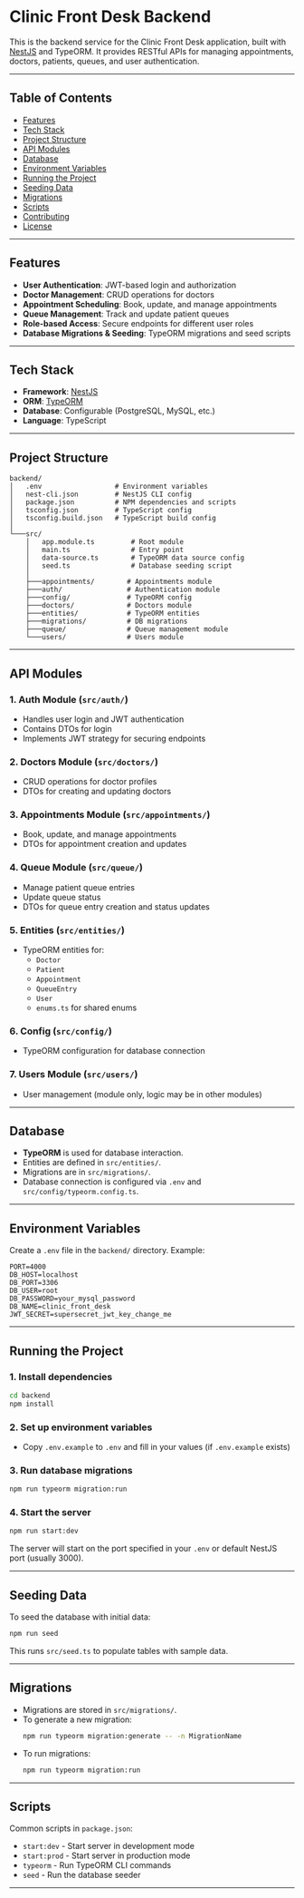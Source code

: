 # Clinic Front Desk Backend

This is the backend service for the Clinic Front Desk application, built with [NestJS](https://nestjs.com/) and TypeORM. It provides RESTful APIs for managing appointments, doctors, patients, queues, and user authentication.

---

## Table of Contents
- [Features](#features)
- [Tech Stack](#tech-stack)
- [Project Structure](#project-structure)
- [API Modules](#api-modules)
- [Database](#database)
- [Environment Variables](#environment-variables)
- [Running the Project](#running-the-project)
- [Seeding Data](#seeding-data)
- [Migrations](#migrations)
- [Scripts](#scripts)
- [Contributing](#contributing)
- [License](#license)

---

## Features
- **User Authentication**: JWT-based login and authorization
- **Doctor Management**: CRUD operations for doctors
- **Appointment Scheduling**: Book, update, and manage appointments
- **Queue Management**: Track and update patient queues
- **Role-based Access**: Secure endpoints for different user roles
- **Database Migrations & Seeding**: TypeORM migrations and seed scripts

---

## Tech Stack
- **Framework**: [NestJS](https://nestjs.com/)
- **ORM**: [TypeORM](https://typeorm.io/)
- **Database**: Configurable (PostgreSQL, MySQL, etc.)
- **Language**: TypeScript

---

## Project Structure
```
backend/
│   .env                  # Environment variables
│   nest-cli.json         # NestJS CLI config
│   package.json          # NPM dependencies and scripts
│   tsconfig.json         # TypeScript config
│   tsconfig.build.json   # TypeScript build config
│
└───src/
    │   app.module.ts         # Root module
    │   main.ts               # Entry point
    │   data-source.ts        # TypeORM data source config
    │   seed.ts               # Database seeding script
    │
    ├───appointments/        # Appointments module
    ├───auth/                # Authentication module
    ├───config/              # TypeORM config
    ├───doctors/             # Doctors module
    ├───entities/            # TypeORM entities
    ├───migrations/          # DB migrations
    ├───queue/               # Queue management module
    └───users/               # Users module
```

---

## API Modules

### 1. **Auth Module** (`src/auth/`)
- Handles user login and JWT authentication
- Contains DTOs for login
- Implements JWT strategy for securing endpoints

### 2. **Doctors Module** (`src/doctors/`)
- CRUD operations for doctor profiles
- DTOs for creating and updating doctors

### 3. **Appointments Module** (`src/appointments/`)
- Book, update, and manage appointments
- DTOs for appointment creation and updates

### 4. **Queue Module** (`src/queue/`)
- Manage patient queue entries
- Update queue status
- DTOs for queue entry creation and status updates

### 5. **Entities** (`src/entities/`)
- TypeORM entities for:
  - `Doctor`
  - `Patient`
  - `Appointment`
  - `QueueEntry`
  - `User`
  - `enums.ts` for shared enums

### 6. **Config** (`src/config/`)
- TypeORM configuration for database connection

### 7. **Users Module** (`src/users/`)
- User management (module only, logic may be in other modules)

---

## Database
- **TypeORM** is used for database interaction.
- Entities are defined in `src/entities/`.
- Migrations are in `src/migrations/`.
- Database connection is configured via `.env` and `src/config/typeorm.config.ts`.

---

## Environment Variables
Create a `.env` file in the `backend/` directory. Example:
```
PORT=4000
DB_HOST=localhost
DB_PORT=3306
DB_USER=root
DB_PASSWORD=your_mysql_password
DB_NAME=clinic_front_desk
JWT_SECRET=supersecret_jwt_key_change_me
```

---

## Running the Project

### 1. Install dependencies
```bash
cd backend
npm install
```

### 2. Set up environment variables
- Copy `.env.example` to `.env` and fill in your values (if `.env.example` exists)

### 3. Run database migrations
```bash
npm run typeorm migration:run
```

### 4. Start the server
```bash
npm run start:dev
```

The server will start on the port specified in your `.env` or default NestJS port (usually 3000).

---

## Seeding Data
To seed the database with initial data:
```bash
npm run seed
```
This runs `src/seed.ts` to populate tables with sample data.

---

## Migrations
- Migrations are stored in `src/migrations/`.
- To generate a new migration:
  ```bash
  npm run typeorm migration:generate -- -n MigrationName
  ```
- To run migrations:
  ```bash
  npm run typeorm migration:run
  ```

---

## Scripts
Common scripts in `package.json`:
- `start:dev` - Start server in development mode
- `start:prod` - Start server in production mode
- `typeorm` - Run TypeORM CLI commands
- `seed` - Run the database seeder

---
